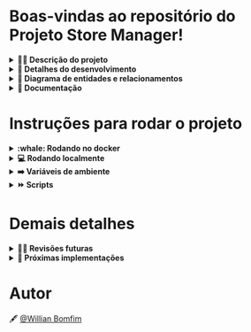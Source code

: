 # Boas-vindas ao repositório do Projeto Store Manager! 

<details>
<summary><strong>👨‍💻 Descrição do projeto</strong></summary><br />

O projeto é uma API RESTful com arquitetura MSC que consiste em um sistema de gerenciamento de vendas no formato dropshipping, onde é possível criar, visualizar, deletar e atualizar produtos e vendas em um banco de dados MySQL, também foram desenvolvidos testes unitários para todos os arquivos e funções de cada camada da aplicação.
</details>

<details>
<summary><strong>📝 Detalhes do desenvolvimento</strong></summary><br />

Nesse projeto foi utilizado **Node.js** com **Express** para o desenvolvimento da aplicação, foi utilizado **express-rescue** para capturar os erros não previstos nas rotas desenvolvidas e encaminhar para um middleware de error que exibi uma mensagem padrão para o usuário, para vailidação de dados foi utilizado o **Joi**, **MySQL** para o banco de dados e **mocha**, **chai** e **sinon** para os testes unitários.

Requisitos desenvolvidos:

- Criados os endpoints `/products` e `/products/:id` para listar produtos;
- Criado o endpoint `/products` para cadastrar produtos;
- Criado validações para as informações recebidas no `body` da requisição para cadastrar um produto;
- Criado o endpoint `/sales` para cadastrar vendas realizadas;
- Criado validações para as informações recebidas no `body` da requisição para cadastrar uma venda;
- Criados os endpoints `/sales` e `/sales/:id` para listar vendas;
- Criado o endpoint `/products/:id` para atualizar um produto;
- Criado validações para as informações recebidas no `body` da requisição para atualizar um produto;
- Criado o endpoint `/products/:id` para deletar um produto;
- Criado o endpoint `/sales/:id` para deletar uma venda;
- Criado o endpoint `/sales/:id` para atualizar uma venda;
- Criado o endpoint `/products/search` para trazer produtos pelo nome enviado na url da requisição;
- Criado testes para 100% de cobertura das camadas da aplicação.
</details>

<details>
<summary><strong>🎲 Diagrama de entidades e relacionamentos</strong></summary><br />

![DER](https://github.com/WBomfim/Store-Manager_Node.js/blob/main/images/erStoreManager.png)

### Tabelas

O banco terá três tabelas: 

- A tabela `products`, com os atributos `id` e `name`;
- A tabela `sales`, com os atributos `id` e `date`;
- A tabela `sales_products`, com os atributos `sale_id`, `product_id` e `quantity`;

A tabela `products` tem o seguinte formato: *(O id é gerado automaticamente)*

![Tabela Produtos](https://github.com/WBomfim/Store-Manager_Node.js/blob/main/images/tableproducts.png)

A tabela `sales` tem o seguinte formato: *(O id e date são gerados automaticamente)*

![Tabela Vendas](https://github.com/WBomfim/Store-Manager_Node.js/blob/main/images/tablesales.png)

A tabela `sales_products`, é a tabela que faz o relacionamento `N:N` entre `products` e `sales` e tem o seguinte formato: *(O produto e a venda são deletados automaticamente)*

![Tabela Vendas-Produtos](https://github.com/WBomfim/Store-Manager_Node.js/blob/main/images/tablesalesproducts.png)
</details>
  
<details>
<summary><strong>📖 Documentação</strong></summary>

### **Server:**
```bash
http://localhost:3000
```

<details>
<summary><strong>▶️ Rotas para Produtos</strong></summary>

## `GET` /products

**Lista todos os produtos cadastrados no banco de dados**

Os produtos possuem `id` e `nome`.

Os retornos seguem os formatos abaixo:

- `Ok` - Retorna todos os produtos cadastrados no banco de dados - Response status `200` (application/json):

```bash
[
  {
    "id": 1,
    "name": "Martelo de Thor",
  },
  {
    "id": 2,
    "name": "Traje de encolhimento",
  }
  /* ... */
]
```

- `Not found` - Quando não há produtos cadastrados no banco de dados - Response status `404` (application/json):

```bash
{ "message": "Products not found" }
```

## `GET` /products/:id

**Lista apenas o produto com o `id` presente na URL**

O produto possui `id` e `nome`.

Os retornos seguem os formatos abaixo:

- `Ok` - Retorna o produto encontrado no banco de dados - Response status `200` (application/json):

```bash
{
  "id": 1,
  "name": "Martelo de Thor",
}
```

- `Not found` - Quando o produto não está cadastrado no banco de dados - Response status `404` (application/json):

```bash
{ "message": "Product not found" }
```

## `GET` /products/search

**Lista os produtos conforme o parametro presente na URL**

O produto possui `id` e `nome`.

O query params da requisição deverá seguir o seguinte formato:

```bash
http://localhost:PORT/products/search?q=nome_do_produto_para_pesquisa
```

Os retornos seguem os formatos abaixo:

- `Ok` - Retorna os produtos que possuem o termo enviado na URL - Response status `200` (application/json):

```bash
// GET /products/search?q=Martelo

[
  {
    "id": 1,
    "name": "Martelo de Thor",
  }
]
```

- `Ok` - Retorna todos os produtos cadastrados quando o parametro é enviado vazio - Response status `200` (application/json):

```bash
// GET /products/search?q=

[
  {
    "id": 1,
    "name": "Martelo de Thor",
  },
  {
    "id": 2,
    "name": "Traje de encolhimento",
  }
  /* ... */
]
```

## `POST` /products

**Cadastra um produto no banco de dados**

O nome do produto deve ser enviado no `body` no seguinte formato:

```bash
{
  "name": "Produto_X",
}
```

Os retornos seguem os formatos abaixo:

- `Created` - Quando o produto é cadastrado com sucesso - Response status `201` (application/json):

```bash
{
  "id": 4,  //id criado automaticamente no momento da inserção dos dados.
  "name": "ProdutoX"
}
```

- `Bad request` - Quando o nome do produto não é enviado na requisição - Response status `400` (application/json):

```bash
{ "message": "\"name\" is required"  }
```

- `Unprocessable Entity` - Quando o nome do produto tem menos de 5 caracteres - Response status `422` (application/json):

```bash
{ "message": "\"name\" length must be at least 5 characters long" }
```

## `PUT` /products/:id

**Atualiza o produto com o `id` presente na URL**

O novo nome do produto deve ser enviado no `body` no seguinte formato:

```bash
{
  "name": "Produto_X_Atualizado",
}
```

Os retornos seguem os formatos abaixo:

- `Ok` - Quando o produto é atualizado com sucesso - Response status `200` (application/json):

```bash
{
  "id": 4,
  "name": "Produto_X_Atualizado"
}
```

- `Not found` - Quando o produto não está cadastrado no banco de dados - Response status `404` (application/json):

```bash
{ "message": "Product not found" }
```

## `DELETE` /products/:id

**Deleta o produto com o `id` presente na URL**

Os retornos seguem os formatos abaixo:

- `Deleted - No Content` - Quando o produto é deletado com sucesso - Response status `204`.

- `Not found` - Quando o produto não está cadastrado no banco de dados - Response status `404` (application/json):

```bash
{ "message": "Product not found" }
```
</details>

<details>
<summary><strong>▶️ Rotas para Vendas</strong></summary>

## `GET` /sales

**Lista todas as vendas cadastradas no banco de dados**

As vendas possuem `saleId`, `date`, `productId` e `quantity`.

Os retornos seguem os formatos abaixo:

- `Ok` - Retorna todas as vendas cadastradas no banco de dados - Response status `200` (application/json):

```bash
[
  {
    "saleId": 1,
    "date": "2021-09-09T04:54:29.000Z",
    "productId": 1,
    "quantity": 2
  },
  {
    "saleId": 1,
    "date": "2021-09-09T04:54:54.000Z",
    "productId": 2,
    "quantity": 2
  }

  /* ... */
]
```

- `Not found` - Quando não há vendas cadastradas no banco de dados - Response status `404` (application/json):

```bash
{ "message": "Sales not found" }
```

## `GET` /sales/:id

**Lista apenas a venda com o `id` presente na URL**

A venda possui `id`, `date`, `productId` e `quantity`.

Os retornos seguem os formatos abaixo:

- `Ok` - Retorna um array com os produtos e quantidades referente a venda - Response status `200` (application/json):

```bash
[
  {
    "date": "2021-09-09T04:54:29.000Z",
    "productId": 1,
    "quantity": 2
  },
  {
    "date": "2021-09-09T04:54:54.000Z",
    "productId": 2,
    "quantity": 2
  }

  /* ... */
]
```

- `Not found` - Quando a venda não está cadastrada no banco de dados - Response status `404` (application/json):

```bash
{ "message": "Sale not found" }
```

## `POST` /sales

**Cadastra uma venda no banco de dados**

A venda deve ser enviada no `body` no seguinte formato:

```bash
[
  {
    "productId": 1,
    "quantity":1
  },
  {
    "productId": 2,
    "quantity":5
  }
]
```

Os retornos seguem os formatos abaixo:

- `Created` - Quando a venda é cadastrada com sucesso - Response status `201` (application/json):

```bash
{
  "id": 3,
  "itemsSold": [
    {
      "productId": 1,
      "quantity":1
    },
    {
      "productId": 2,
      "quantity":5
    }
  ]
}
```

- `Bad request` - Quando o `productId` não é enviado na requisição - Response status `400` (application/json):

```bash
{ "message": "\"productId\" is required" }
```

- `Bad request` - Quando a `quantity` não é enviada na requisição - Response status `400` (application/json):

```bash
{ "message": "\"quantity\" is required" }
```

- `Unprocessable Entity` - Quando o campo `quantity` for menor ou igual a zero - Response status `422` (application/json):

```bash
{ "message": "\"quantity\" must be greater than or equal to 1" }
```

- `Not found` - Quando o `productId` não está cadastrado no banco de dados - Response status `422` (application/json):

```bash
{ "message": "Product not found" }
```

## `PUT` /sale/:id

**Atualiza a venda com o `id` presente na URL**

A venda atualizada deve ser enviada no `body` no seguinte formato:

```bash
[
  {
    "productId": 1,
    "quantity":10
  },
  {
    "productId": 2,
    "quantity":50
  }
]
```

Os retornos seguem os formatos abaixo:

- `Ok` - Quando a venda é atualizada com sucesso - Response status `200` (application/json):

```bash
{
  "id": 3,
  "itemsSold": [
    {
      "productId": 1,
      "quantity":10
    },
    {
      "productId": 2,
      "quantity":50
    }
  ]
}
```

- `Not found` - Quando a venda não está cadastrada no banco de dados - Response status `404` (application/json):

```bash
{ "message": "Sale not found" }
```

## `DELETE` /sales/:id

**Deleta a venda com o `id` presente na URL**

Os retornos seguem os formatos abaixo:

- `Deleted - No Content` - Quando a venda é deletada com sucesso - Response status `204`.

- `Not found` - Quando a venda não está cadastrada no banco de dados - Response status `404` (application/json):

```bash
{ "message": "Sale not found" }
```
</details>
</details>

# Instruções para rodar o projeto

<details>
<summary><strong>:whale: Rodando no docker</strong></summary><br />

**:warning: Antes de começar, seu docker-compose precisa estar na versão 1.29 ou superior. [Veja aqui](https://www.digitalocean.com/community/tutorials/how-to-install-and-use-docker-compose-on-ubuntu-20-04-pt) ou [na documentação](https://docs.docker.com/compose/install/) como instalá-lo. No primeiro artigo, você pode substituir onde está com `1.26.0` por `1.29.2`.**

Clone o repositório:

```bash
  git clone git@github.com:WBomfim/Store-Manager.git
```

Entre na pasta do repositório:

```bash
  cd Store-Manager
```

Rode os serviços `node` e `db`:

```bash
  docker-compose up -d
```

- Lembre-se de parar o `mysql` se estiver usando localmente na porta padrão (`3306`), ou adapte, caso queria fazer uso da aplicação em containers;
- Esses serviços irão inicializar um container chamado `store_manager` e outro chamado `store_manager_db`;
- A partir daqui você pode rodar o container `store_manager` via CLI ou abri-lo no VS Code.

Acesse o terminal interativo do container criado pelo compose:

```bash
  docker exec -it store_manager bash
```

Instale as dependências dentro do container:

```bash
  npm install
```

**:warning: Atenção:** Caso opte por utilizar o Docker, **TODOS** os comandos disponíveis no `package.json` (npm start, npm run test:mocha, ...) devem ser executados **DENTRO** do container, ou seja, no terminal que aparece após a execução do comando `docker exec` citado acima. 

**:warning: Atenção:** Não rode o comando npm audit fix! Ele atualiza várias dependências do projeto, e essa atualização pode gerar conflitos.

Crie o banco de dados e gere as tabelas:

```sh
  npm run migration
```

Limpe e popule o banco de dados:

```sh
  npm run seed
```

Inicie o servidor Node:

```sh
  npm start
```
</details>

<details>
<summary><strong>💻️ Rodando localmente</strong></summary><br />

Clone o repositório:

```bash
  git clone git@github.com:WBomfim/Store-Manager.git
```

Entre na pasta do repositório:

```bash
  cd Store-Manager
```

Instale as dependências:

```bash
  npm install
```

**:warning: Atenção:** Não rode o comando npm audit fix! Ele atualiza várias dependências do projeto, e essa atualização pode gerar conflitos.

**:warning: Atenção:** Não esqueça de renomear/configurar o arquivo `.env.example` com as variáveis de ambiente.

**:warning: Atenção:** Para rodar o projeto desta forma, **obrigatoriamente** você deve ter o `Node.js` instalado em seu computador.

**:warning: Atenção:** A versão do `Node.js` e `NPM` a ser utilizada é `"node": ">=16.0.0"` e `"npm": ">=7.0.0"`, como descrito a chave `engines` no arquivo `package.json`. Idealmente deve-se utilizar o Node.js na `versão 16.14`, a versão na que esse projeto foi testado.
</details>

<details>
<summary><strong>➡️ Variáveis de ambiente</strong></summary><br />

Caso opte por rodar a aplicação localmente, na raiz do projeto **renomeie o arquivo `.env.example` para `.env`** e altere as variáveis de ambiente com seus dados locais. Por exemplo, caso o seu usuário SQL seja `nome` e a senha `1234` seu arquivo ficará desta forma:

```sh
  MYSQL_HOST=localhost
  MYSQL_USER=nome
  MYSQL_PASSWORD=1234
  MYSQL_DATABASE=StoreManager
  PORT=3000
```
</details>

<details>
<summary><strong>⏩️ Scripts</strong></summary><br />

Criar o banco de dados e gerar as tabelas:

```sh
  npm run migration
```

Limpar e popular o banco de dados:

```sh
  npm run seed
```

Iniciar o servidor Node:

```sh
  npm start
```

Iniciar o servidor Node com nodemon:

```sh
  npm run debug
```

Executar os testes de unidade:

```sh
  npm run test:mocha
```
</details>

# Demais detalhes

<details>
<summary><strong>🕵🏿 Revisões futuras</strong></summary><br />

- Revisar as funções para possíveis otimizações.
</details>

<details>
<summary><strong>🚀 Próximas implementações</strong></summary><br />

- Implementar testes de integração para garantir a interação de todas as funcionalidades da aplicação e tornar o ambiente mais robusto para  as próximas alterações. 
</details>

# Autor

🖋️ [@Willian Bomfim](https://www.linkedin.com/in/willianbomfim/)
